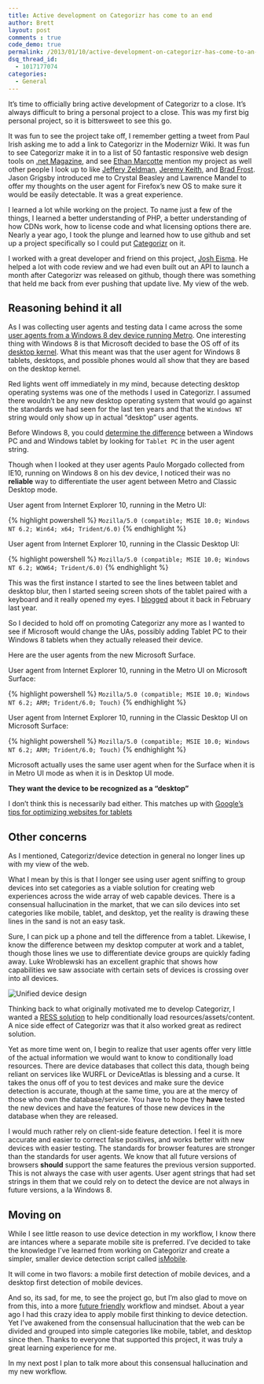 ```yaml
---
title: Active development on Categorizr has come to an end
author: Brett
layout: post
comments : true
code_demo: true
permalink: /2013/01/10/active-development-on-categorizr-has-come-to-an-end/
dsq_thread_id:
  - 1017177074
categories:
  - General
---
```

It&#8217;s time to officially bring active development of Categorizr to a close. It&#8217;s always difficult to bring a personal project to a close. This was my first big personal project, so it is bittersweet to see this go.

It was fun to see the project take off, I remember getting a tweet from Paul Irish asking me to add a link to Categorizr in the Modernizr Wiki. It was fun to see Categorizr make it in to a list of 50 fantastic responsive web design tools on [.net Magazine][1], and see [Ethan Marcotte][2] mention my project as well other people I look up to like [Jeffery Zeldman][3], [Jeremy Keith][4], and [Brad Frost][5]. Jason Grigsby introduced me to Crystal Beasley and Lawrence Mandel to offer my thoughts on the user agent for Firefox&#8217;s new OS to make sure it would be easily detectable. It was a great experience.

I learned a lot while working on the project. To name just a few of the things, I learned a better understanding of PHP, a better understanding of how CDNs work, how to license code and what licensing options there are. Nearly a year ago, I took the plunge and learned how to use github and set up a project specifically so I could put [Categorizr][6] on it.

I worked with a great developer and friend on this project, [Josh Eisma][7]. He helped a lot with code review and we had even built out an API to launch a month after Categorizr was released on github, though there was something that held me back from ever pushing that update live. My view of the web.

## Reasoning behind it all

As I was collecting user agents and testing data I came across the some [user agents from a Windows 8 dev device running Metro][8]. One interesting thing with Windows 8 is that Microsoft decided to base the OS off of its [desktop kernel][10]. What this meant was that the user agent for Windows 8 tablets, desktops, and possible phones would all show that they are based on the desktop kernel.

Red lights went off immediately in my mind, because detecting desktop operating systems was one of the methods I used in Categorizr. I assumed there wouldn&#8217;t be any new desktop operating system that would go against the standards we had seen for the last ten years and that the `Windows NT` string would only show up in actual &#8220;desktop&#8221; user agents.

Before Windows 8, you could [determine the difference][11] between a Windows PC and and Windows tablet by looking for `Tablet PC` in the user agent string.

Though when I looked at they user agents Paulo Morgado collected from IE10, running on Windows 8 on his dev device, I noticed their was no **reliable** way to differentiate the user agent between Metro and Classic Desktop mode.

User agent from Internet Explorer 10, running in the Metro UI:

{% highlight powershell %}
`Mozilla/5.0 (compatible; MSIE 10.0; Windows NT 6.2; Win64; x64; Trident/6.0)`
{% endhighlight %}

User agent from Internet Explorer 10, running in the Classic Desktop UI:

{% highlight powershell %}
`Mozilla/5.0 (compatible; MSIE 10.0; Windows NT 6.2; WOW64; Trident/6.0)`
{% endhighlight %}

This was the first instance I started to see the lines between tablet and desktop blur, then I started seeing screen shots of the tablet paired with a keyboard and it really opened my eyes. I [blogged][12] about it back in February last year.

So I decided to hold off on promoting Categorizr any more as I wanted to see if Microsoft would change the UAs, possibly adding Tablet PC to their Windows 8 tablets when they actually released their device.

Here are the user agents from the new Microsoft Surface.

User agent from Internet Explorer 10, running in the Metro UI on Microsoft Surface:

{% highlight powershell %}
`Mozilla/5.0 (compatible; MSIE 10.0; Windows NT 6.2; ARM; Trident/6.0; Touch)`
{% endhighlight %}

User agent from Internet Explorer 10, running in the Classic Desktop UI on Microsoft Surface:

{% highlight powershell %}
`Mozilla/5.0 (compatible; MSIE 10.0; Windows NT 6.2; ARM; Trident/6.0; Touch)`
{% endhighlight %}

Microsoft actually uses the same user agent when for the Surface when it is in Metro UI mode as when it is in Desktop UI mode.

**They want the device to be recognized as a &#8220;desktop&#8221;**

I don&#8217;t think this is necessarily bad either. This matches up with [Google&#8217;s tips for optimizing websites for tablets][13]

## Other concerns

As I mentioned, Categorizr/device detection in general no longer lines up with my view of the web.

What I mean by this is that I longer see using user agent sniffing to group devices into set categories as a viable solution for creating web experiences across the wide array of web capable devices. There is a consensual hallucination in the market, that we can silo devices into set categories like mobile, tablet, and desktop, yet the reality is drawing these lines in the sand is not an easy task.

Sure, I can pick up a phone and tell the difference from a tablet. Likewise, I know the difference between my desktop computer at work and a tablet, though those lines we use to differentiate device groups are quickly fading away. Luke Wroblewski has an excellent graphic that shows how capabilities we saw associate with certain sets of devices is crossing over into all devices.

![Unified device design][14]

Thinking back to what originally motivated me to develop Categorizr, I wanted a [RESS solution][15] to help conditionally load resources/assets/content. A nice side effect of Categorizr was that it also worked great as redirect solution.

Yet as more time went on, I begin to realize that user agents offer very little of the actual information we would want to know to conditionally load resources. There are device databases that collect this data, though being reliant on services like WURFL or DeviceAtlas is blessing and a curse. It takes the onus off of you to test devices and make sure the device detection is accurate, though at the same time, you are at the mercy of those who own the database/service. You have to hope they **have** tested the new devices and have the features of those new devices in the database when they are released.

I would much rather rely on client-side feature detection. I feel it is more accurate and easier to correct false positives, and works better with new devices with easier testing. The standards for browser features are stronger than the standards for user agents. We know that all future versions of browsers **should** support the same features the previous version supported. This is not always the case with user agents. User agent strings that had set strings in them that we could rely on to detect the device are not always in future versions, a la Windows 8.

## Moving on

While I see little reason to use device detection in my workflow, I know there are intances where a separate mobile site is preferred. I&#8217;ve decided to take the knowledge I&#8217;ve learned from working on Categorizr and create a simpler, smaller device detection script called [isMobile][16].

It will come in two flavors: a mobile first detection of mobile devices, and a desktop first detection of mobile devices.

And so, its sad, for me, to see the project go, but I&#8217;m also glad to move on from this, into a more [future friendly][17] workflow and mindset. About a year ago I had this crazy idea to apply mobile first thinking to device detection. Yet I&#8217;ve awakened from the consensual hallucination that the web can be divided and grouped into simple categories like mobile, tablet, and desktop since then. Thanks to everyone that supported this project, it was truly a great learning experience for me.

In my next post I plan to talk more about this consensual hallucination and my new workflow.

 [1]: http://www.netmagazine.com/features/50-fantastic-tools-responsive-web-design
 [2]: http://www.netmagazine.com/interviews/ethan-marcotte-answers-your-responsive-web-design-questions
 [3]: https://twitter.com/zeldman/status/166660028055556096
 [4]: http://adactio.com/journal/5194/
 [5]: https://twitter.com/brad_frost/status/192289889939767296
 [6]: https://github.com/bjankord/Categorizr
 [7]: https://twitter.com/jaeisma
 [8]: http://social.msdn.microsoft.com/Forums/en-US/6be392da-4d2f-41b4-8354-8dcee20c85cd/internet-explorer-10-user-agent-strings-on-windows-8-64bit?forum=windowsdeveloperpreviewgeneral
 [9]: http://www.windowsfordevices.com/c/a/News/Reports-Windows-Phone-8-will-switch-to-desktop-kernel/
 [10]: http://arstechnica.com/information-technology/2012/02/leaked-windows-phone-8-vid-windows-8-kernel-and-integration-multiple-cores/
 [11]: http://msdn.microsoft.com/en-us/library/windows/desktop/ms700675%28v=vs.85%29.aspx
 [12]: http://www.brettjankord.com/2012/02/22/thoughts-on-windows-8-device-detection/
 [13]: http://googlewebmastercentral.blogspot.com/2012/11/giving-tablet-users-full-sized-web.html
 [14]: http://static.lukew.com/unified_device_design.png
 [15]: http://www.lukew.com/ff/entry.asp?1392
 [16]: https://github.com/bjankord/isMobile
 [17]: http://futurefriend.ly/
